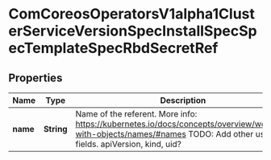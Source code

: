 
# ComCoreosOperatorsV1alpha1ClusterServiceVersionSpecInstallSpecSpecTemplateSpecRbdSecretRef

## Properties
Name | Type | Description | Notes
------------ | ------------- | ------------- | -------------
**name** | **String** | Name of the referent. More info: https://kubernetes.io/docs/concepts/overview/working-with-objects/names/#names TODO: Add other useful fields. apiVersion, kind, uid? |  [optional]



